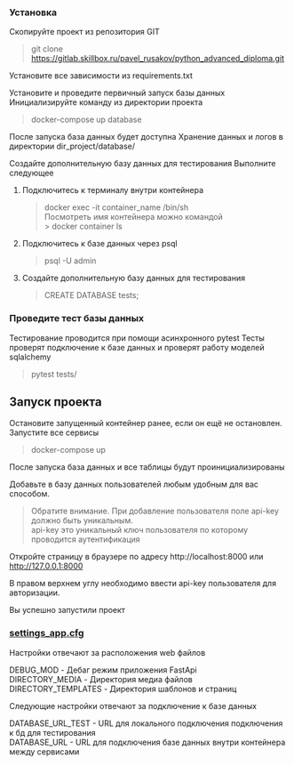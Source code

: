### Установка
Скопируйте проект из репозитория GIT

> git clone https://gitlab.skillbox.ru/pavel_rusakov/python_advanced_diploma.git

Установите все зависимости из requirements.txt 

Установите и проведите первичный запуск базы данных
Инициализируйте команду из директории проекта

> docker-compose up database <br>

После запуска база данных будет доступна
Хранение данных и логов в директории dir_project/database/


Создайте дополнительную базу данных для тестирования
Выполните следующее

1. Подключитесь к терминалу внутри контейнера <br>
    > docker exec -it container_name /bin/sh <br>
        Посмотреть имя контейнера можно командой <br>
        > docker container ls
2. Подключитесь к базе данных через psql<br>
    > psql -U admin
3. Создайте дополнительную базу данных для тестирования
    > CREATE DATABASE tests;

### Проведите тест базы данных
Тестирование проводится при помощи асинхронного pytest
Тесты проверят подключение к базе данных и проверят работу моделей sqlalchemy
> pytest tests/

## Запуск проекта

Остановите запущенный контейнер ранее, если он ещё не остановлен.
Запустите все сервисы
> docker-compose up

После запуска база данных и все таблицы будут проинициализированы

Добавьте в базу данных пользователей любым удобным для вас способом.

> Обратите внимание. При добавление пользователя поле api-key должно быть уникальным. <br>
> api-key это уникальный ключ пользователя по которому проводится аутентификация

Откройте страницу в браузере по адресу http://localhost:8000 или http://127.0.0.1:8000

В правом верхнем углу необходимо ввести api-key пользователя для авторизации.

Вы успешно запустили проект


### [settings_app.cfg](settings_app.cfg)

Настройки отвечают за расположения web файлов

DEBUG_MOD - Дебаг режим приложения FastApi<br>
DIRECTORY_MEDIA - Директория медиа файлов<br>
DIRECTORY_TEMPLATES - Директория шаблонов и страниц<br>

Следующие настройки отвечают за подключение к базе данных

DATABASE_URL_TEST - URL для локального подключения подключения к бд для тестирования <br>
DATABASE_URL - URL для подключения базе данных внутри контейнера между сервисами<br>